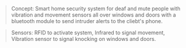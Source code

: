 > Concept:
Smart home security system for deaf and mute people with vibration and movement sensors all over windows and doors with a bluetooth module to send intruder alerts to the cliebt's phone.

> Sensors:
RFID to activate system,
Infrared to signal movement,
Vibration sensor to signal knocking on windows and doors.
